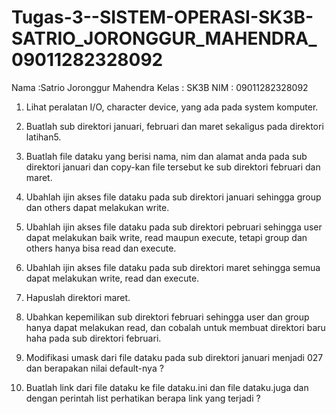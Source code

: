 # Tugas-3--SISTEM-OPERASI-SK3B-SATRIO_JORONGGUR_MAHENDRA_09011282328092
Nama   :Satrio Joronggur Mahendra
Kelas  : SK3B
NIM    : 09011282328092


1. Lihat peralatan I/O, character device, yang ada pada system komputer.


2. Buatlah sub direktori januari, februari dan maret sekaligus pada direktori latihan5.
3. Buatlah file dataku yang berisi nama, nim dan alamat anda pada sub direktori januari
dan copy-kan file tersebut ke sub direktori februari dan maret.
4. Ubahlah ijin akses file dataku pada sub direktori januari sehingga group dan others
dapat melakukan write.
5. Ubahlah ijin akses file dataku pada sub direktori pebruari sehingga user dapat
melakukan baik write, read maupun execute, tetapi group dan others hanya bisa read
dan execute.
6. Ubahlah ijin akses file dataku pada sub direktori maret sehingga semua dapat
melakukan write, read dan execute.
7. Hapuslah direktori maret.
8. Ubahkan kepemilikan sub direktori februari sehingga user dan group hanya dapat
melakukan read, dan cobalah untuk membuat direktori baru haha pada sub direktori
februari.
9. Modifikasi umask dari file dataku pada sub direktori januari menjadi 027 dan berapakan
nilai default-nya ?
10. Buatlah link dari file dataku ke file dataku.ini dan file dataku.juga dan dengan perintah
list perhatikan berapa link yang terjadi ? 
